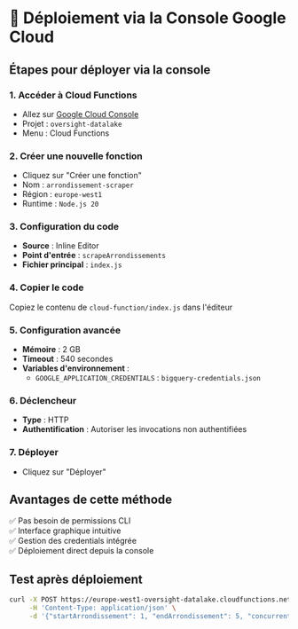 # 🚀 Déploiement via la Console Google Cloud

## Étapes pour déployer via la console

### 1. Accéder à Cloud Functions
- Allez sur [Google Cloud Console](https://console.cloud.google.com/)
- Projet : `oversight-datalake`
- Menu : Cloud Functions

### 2. Créer une nouvelle fonction
- Cliquez sur "Créer une fonction"
- Nom : `arrondissement-scraper`
- Région : `europe-west1`
- Runtime : `Node.js 20`

### 3. Configuration du code
- **Source** : Inline Editor
- **Point d'entrée** : `scrapeArrondissements`
- **Fichier principal** : `index.js`

### 4. Copier le code
Copiez le contenu de `cloud-function/index.js` dans l'éditeur

### 5. Configuration avancée
- **Mémoire** : 2 GB
- **Timeout** : 540 secondes
- **Variables d'environnement** :
  - `GOOGLE_APPLICATION_CREDENTIALS` : `bigquery-credentials.json`

### 6. Déclencheur
- **Type** : HTTP
- **Authentification** : Autoriser les invocations non authentifiées

### 7. Déployer
- Cliquez sur "Déployer"

## Avantages de cette méthode
✅ Pas besoin de permissions CLI  
✅ Interface graphique intuitive  
✅ Gestion des credentials intégrée  
✅ Déploiement direct depuis la console  

## Test après déploiement
```bash
curl -X POST https://europe-west1-oversight-datalake.cloudfunctions.net/arrondissement-scraper \
     -H 'Content-Type: application/json' \
     -d '{"startArrondissement": 1, "endArrondissement": 5, "concurrentLimit": 4}'
```

